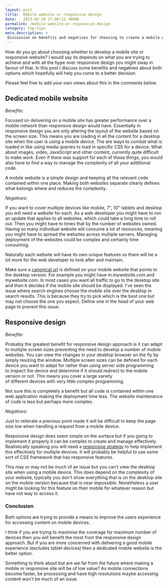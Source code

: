 ```yaml
---
layout: post
title:  Mobile website or responsive design
date:   2013-02-18 17:00:12 +0000
permalink: /mobile-website-or-responsive-design
category: top-tips
meta_description: >
 Discussion on benefits and negatives for choosing to create a mobile website or a responsive website.
---
```


How do you go about choosing whether&nbsp;to develop a&nbsp;mobile site or responsive website? I would say its depends on what you are trying to achieve and with all the&nbsp;hype over responsive design you might sway in favour of that. In this post I&nbsp;discuss some benefits&nbsp;and negatives&nbsp;about both options&nbsp;which hopefully will help you come to a better decision.

Please feel free to add your own views about this in the comments below.

## Dedicated mobile website

_Benefits_:

Focused on delivering on a&nbsp;mobile site has greater performance over a mobile network than&nbsp;responsive design would have. Essentially in responsive design you are only altering the layout of the website based on the screen size. This means you are loading in all the content for a desktop site when the user is using a mobile device. The are ways to combat what is loaded in like using media queries to load in specific CSS&nbsp;for a device. What about images, video, JavaScript and other content, currently quite difficult to make work. Even if there was support for each of these things, you would also have to find a way to manage the complexity of all your additional code.

A mobile website is a simple design and keeping all the relevant code contained within one place. Making both websites separate clearly defines what belongs where and reduces the&nbsp;complexity.

_Negatives_:

If you want to cover multiple devices like mobile,&nbsp;7",&nbsp;10" tablets&nbsp;and desktop you will need a website for each. As a web developer you might have to run an update that applies to all websites, which could take a long time to roll out. Then you might have to times that by the number of websites owned. Having so many individual website will consume a lot of resources,&nbsp;meaning you might have to spread the&nbsp;websites across multiple&nbsp;servers. Managing deployment of the websites could be complex and certainly time consuming.

Naturally each&nbsp;website will have its own unique features so there will be a lot more for the&nbsp;web developer to look after and maintain.

Make sure a [canonical&nbsp;url][1] is defined on your mobile website that points to the desktop version. For example you might have m.mywebsite.com and mywebsite.com. In most cases&nbsp;you want all traffic to go to the desktop site and then it decides if the mobile site should be displayed.&nbsp;I've seen the issue where search engines choose the mobile site over the desktop in search results. This is because they try to pick which is the best one but may not choose the one you expect. Define one in the head of your web page to prevent this issue.

## Responsive design

_Benefits_:

Probably the greatest benefit for responsive design approach is it&nbsp;can adapt to multiple screen sizes preventing the need to develop a&nbsp;number of mobile websites. You can view the changes in your desktop browser&nbsp;on the fly by simply resizing the window. Multiple screen sizes can be defined for each device you want to adapt for rather than using server side programming to&nbsp;inspect&nbsp;the device and determine if it should redirect to the mobile version or not. This means you cover a large variety of&nbsp;different&nbsp;devices&nbsp;with very little complex programming.

Not sure this is completely a benefit but all code is&nbsp;contained within one web application making the&nbsp;deployment time&nbsp;less. The website maintenance of code is less but perhaps more complex.

_Negatives_:

Just to reiterate a previous point made it will be difficult to keep the page size low when&nbsp;handling&nbsp;a request from a&nbsp;mobile device.&nbsp;

Responsive design does seem simple on the surface but if you going to implement it properly it can be complex to create and manage effectively. Realistically speaking you will need a [responsive strategy][2] to help implement this effectively for multiple devices. It will probably be helpful to use some sort of CSS framework&nbsp;that has responsive features.

This may or may not be much of an issue but you can't view the desktop site when using a mobile device. This does depend on the complexity of your website, typically you don't show everything that is on the desktop site on the mobile version because that is near impossible. Nonetheless a&nbsp;user might be looking for this feature on their mobile for whatever reason&nbsp;but have not way to access it.

### Conclusion

Both options are trying to provide a means to improve the users experience for&nbsp;accessing content on mobile devices.

I think if you are trying to maximise the coverage for maximum&nbsp;number of devices then you will benefit the most from the responsive design approach. But if you are more concerned with delivering a good mobile experience (excludes tablet devices) then a dedicated mobile website is the better option.

Something to think about but are we far from the future where&nbsp;making a mobile or responsive site will be of low value? As mobile connections become faster, be processing and have high resolutions maybe&nbsp;accessing content won't be much of an issue.

[1]: http://www.mattcutts.com/blog/seo-advice-url-canonicalization/
[2]: http://www.uie.com/articles/strategy_for_responsive_design
  